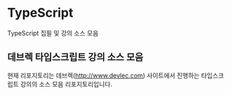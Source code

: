 # TypeScript
TypeScript 집필 및 강의 소스 모음


## 데브렉 타입스크립트 강의 소스 모음
현재 리포지토리는 데브렉(http://www.devlec.com) 사이트에서 진행하는 타입스크립트 강의의 소스 모음 리포지토리입니다.


